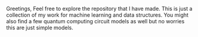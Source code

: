 Greetings, 
Feel free to explore the repository that I have made. This is just a collection of my work for machine learning and data structures. 
You might also find a few quantum computing circuit models as well but no worries this are just simple models. 
